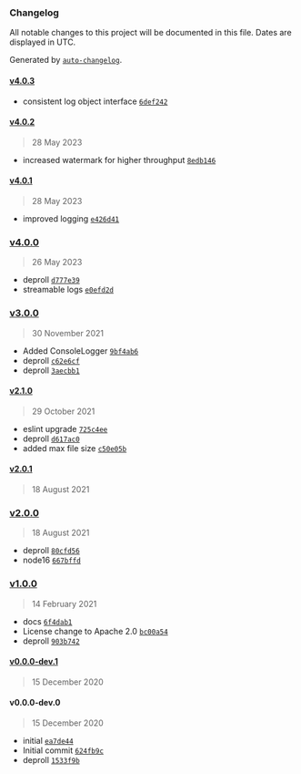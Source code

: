 ### Changelog

All notable changes to this project will be documented in this file. Dates are displayed in UTC.

Generated by [`auto-changelog`](https://github.com/CookPete/auto-changelog).

#### [v4.0.3](https://github.com/arashijs/logger/compare/v4.0.2...v4.0.3)

- consistent log object interface [`6def242`](https://github.com/arashijs/logger/commit/6def2422466d550a76169e86f4be9494f330775d)

#### [v4.0.2](https://github.com/arashijs/logger/compare/v4.0.1...v4.0.2)

> 28 May 2023

- increased watermark for higher throughput [`8edb146`](https://github.com/arashijs/logger/commit/8edb146e2e0dc69651fd1acddb5d01a7b0e09a8a)

#### [v4.0.1](https://github.com/arashijs/logger/compare/v4.0.0...v4.0.1)

> 28 May 2023

- improved logging [`e426d41`](https://github.com/arashijs/logger/commit/e426d41db4f0a7d3f691d28c8ed5971acaefd80b)

### [v4.0.0](https://github.com/arashijs/logger/compare/v3.0.0...v4.0.0)

> 26 May 2023

- deproll [`d777e39`](https://github.com/arashijs/logger/commit/d777e3964ceb463da14ca21427ac71ebeb199605)
- streamable logs [`e0efd2d`](https://github.com/arashijs/logger/commit/e0efd2ddd7b36e35aecdd79be4f009771419aa99)

### [v3.0.0](https://github.com/arashijs/logger/compare/v2.1.0...v3.0.0)

> 30 November 2021

- Added ConsoleLogger [`9bf4ab6`](https://github.com/arashijs/logger/commit/9bf4ab6f1c0e73e06cb741d36b0f4daa1863bdc8)
- deproll [`c62e6cf`](https://github.com/arashijs/logger/commit/c62e6cf21cb3d5f5200aed27073dbd21796c2acc)
- deproll [`3aecbb1`](https://github.com/arashijs/logger/commit/3aecbb10f9b911005d609f4ee022c38d52f66522)

#### [v2.1.0](https://github.com/arashijs/logger/compare/v2.0.1...v2.1.0)

> 29 October 2021

- eslint upgrade [`725c4ee`](https://github.com/arashijs/logger/commit/725c4ee022cae967685508795a7c49c447dc81d6)
- deproll [`d617ac0`](https://github.com/arashijs/logger/commit/d617ac09d7708cf2fd53212fa4b3254c47d82102)
- added max file size [`c50e05b`](https://github.com/arashijs/logger/commit/c50e05b5672d1a712d72477d6db2692dc6329075)

#### [v2.0.1](https://github.com/arashijs/logger/compare/v2.0.0...v2.0.1)

> 18 August 2021

### [v2.0.0](https://github.com/arashijs/logger/compare/v1.0.0...v2.0.0)

> 18 August 2021

- deproll [`80cfd56`](https://github.com/arashijs/logger/commit/80cfd56091e5b9d593af343728b706f1eb243f59)
- node16 [`667bffd`](https://github.com/arashijs/logger/commit/667bffde81bc050aa9e07641942dd0664712dc64)

### [v1.0.0](https://github.com/arashijs/logger/compare/v0.0.0-dev.1...v1.0.0)

> 14 February 2021

- docs [`6f4dab1`](https://github.com/arashijs/logger/commit/6f4dab122582d0757107b09ff62633b9c46bc911)
- License change to Apache 2.0 [`bc00a54`](https://github.com/arashijs/logger/commit/bc00a5491bbf28d1c732ea981035ee81e706d793)
- deproll [`903b742`](https://github.com/arashijs/logger/commit/903b742f6f348fd4dd6c568e9da0f012e7542011)

#### [v0.0.0-dev.1](https://github.com/arashijs/logger/compare/v0.0.0-dev.0...v0.0.0-dev.1)

> 15 December 2020

#### v0.0.0-dev.0

> 15 December 2020

- initial [`ea7de44`](https://github.com/arashijs/logger/commit/ea7de440c6bd5f3a7ebcf470b9144855ceb8e9a7)
- Initial commit [`624fb9c`](https://github.com/arashijs/logger/commit/624fb9c7ee66e5e3220d85b15759e100e27f74bd)
- deproll [`1533f9b`](https://github.com/arashijs/logger/commit/1533f9bfd8665b4f7bae648cb32d429ed44a8202)
